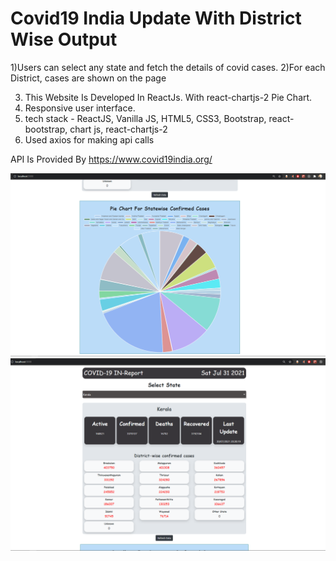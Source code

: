# Covid19 India Update With District Wise Output
1)Users can select any state and fetch the details of covid cases.
2)For each District, cases are shown on the page

3) This Website Is Developed In ReactJs. With react-chartjs-2 Pie Chart. 
4) Responsive user interface.
5) tech stack - ReactJS, Vanilla JS, HTML5, CSS3, Bootstrap, react-bootstrap, chart js, react-chartjs-2
6) Used axios for making api calls 

API Is Provided By https://www.covid19india.org/

<!-- visual overview of the project -->
![demo image - ](/src/preview/p1.png)
![demo image - ](/src/preview/p2.png)

